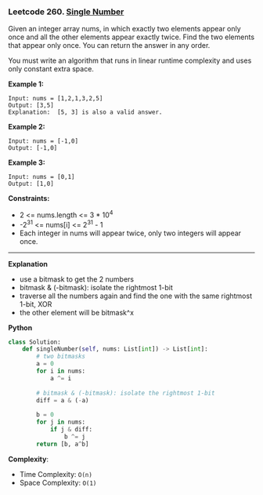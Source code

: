 ### Leetcode 260. [Single Number](https://leetcode.com/problems/single-number-iii/)
Given an integer array nums, in which exactly two elements appear only once and all the other elements appear exactly twice. Find the two elements that appear only once. You can return the answer in any order.

You must write an algorithm that runs in linear runtime complexity and uses only constant extra space.

**Example 1:**

```
Input: nums = [1,2,1,3,2,5]
Output: [3,5]
Explanation:  [5, 3] is also a valid answer.
```

**Example 2:**

```
Input: nums = [-1,0]
Output: [-1,0]
```

**Example 3:**

```
Input: nums = [0,1]
Output: [1,0]
```

**Constraints:**

- 2 <= nums.length <= 3 * 10<sup>4</sup>
- -2<sup>31</sup> <= nums[i] <= 2<sup>31</sup> - 1
- Each integer in nums will appear twice, only two integers will appear once.

******************************
**Explanation**
- use a bitmask to get the 2 numbers
- bitmask & (-bitmask): isolate the rightmost 1-bit
- traverse all the numbers again and find the one with the same rightmost 1-bit, XOR
- the other element will be bitmask^x

**Python**

```python
class Solution:
    def singleNumber(self, nums: List[int]) -> List[int]:
        # two bitmasks
        a = 0
        for i in nums:
            a ^= i
        
        # bitmask & (-bitmask): isolate the rightmost 1-bit 
        diff = a & (-a)
        
        b = 0
        for j in nums:
            if j & diff:
                b ^= j
        return [b, a^b] 
```

**Complexity**:

- Time Complexity: ```O(n)```
- Space Complexity: ```O(1)```
